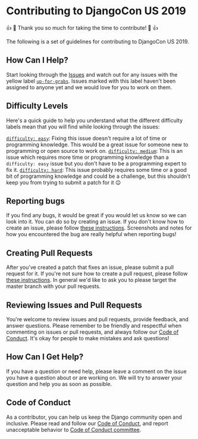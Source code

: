 # Contributing to DjangoCon US 2019

:thumbsup: :tada: Thank you so much for taking the time to contribute! :tada: :thumbsup:

The following is a set of guidelines for contributing to DjangoCon US 2019.


## How Can I Help?

Start looking through the [Issues](https://github.com/djangocon/2019.djangocon.us/issues) and watch out for any issues with the yellow label [`up-for-grabs`](https://github.com/djangocon/2019.djangocon.us/labels/up-for-grabs). Issues marked with this label haven't been assigned to anyone yet and we would love for you to work on them.


## Difficulty Levels

Here's a quick guide to help you understand what the different difficulty labels mean that you will find while looking through the issues:

[`difficulty: easy`](https://github.com/djangocon/2019.djangocon.us/labels/difficulty%3A%20easy): Fixing this issue doesn't require a lot of time or programming knowledge. This would be a great issue for someone new to programming or open source to work on.
[`difficulty: medium`](https://github.com/djangocon/2019.djangocon.us/labels/difficulty%3A%20medium): This is an issue which requires more time or programming knowledge than a `difficulty: easy` issue but you don't have to be a programming expert to fix it.
[`difficulty: hard`](https://github.com/djangocon/2019.djangocon.us/labels/difficulty%3A%20hard): This issue probably requires some time or a good bit of programming knowledge and could be a challenge, but this shouldn't keep you from trying to submit a patch for it :wink:

## Reporting bugs

If you find any bugs, it would be great if you would let us know so we can look into it. You can do so by creating an issue. If you don't know how to create an issue, please follow [these instructions](https://help.github.com/articles/creating-an-issue/). Screenshots and notes for how you encountered the bug are really helpful when reporting bugs!


## Creating Pull Requests

After you've created a patch that fixes an issue, please submit a pull request for it. If you're not sure how to create a pull request, please follow [these instructions](https://help.github.com/articles/creating-a-pull-request/). In general we'd like to ask you to please target the master branch with your pull requests.


## Reviewing Issues and Pull Requests

You're welcome to review issues and pull requests, provide feedback, and answer questions. Please remember to be friendly and respectful when commenting on issues or pull requests, and always follow our [Code of Conduct](https://www.djangoproject.com/conduct/). It's okay for people to make mistakes and ask questions!


## How Can I Get Help?

If you have a question or need help, please leave a comment on the issue you have a question about or are working on. We will try to answer your question and help you as soon as possible.


## Code of Conduct

As a contributor, you can help us keep the Django community open and inclusive. Please read and follow our [Code of Conduct](https://www.djangoproject.com/conduct/), and report unacceptable behavior to <a href="mailto:conduct@djangocon.us">Code of Conduct committee</a>.
